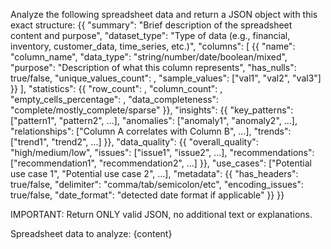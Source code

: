 Analyze the following spreadsheet data and return a JSON object with this exact structure:
{{
  "summary": "Brief description of the spreadsheet content and purpose",
  "dataset_type": "Type of data (e.g., financial, inventory, customer_data, time_series, etc.)",
  "columns": [
    {{
      "name": "column_name",
      "data_type": "string/number/date/boolean/mixed",
      "purpose": "Description of what this column represents",
      "has_nulls": true/false,
      "unique_values_count": <number if applicable>,
      "sample_values": ["val1", "val2", "val3"]
    }}
  ],
  "statistics": {{
    "row_count": <number>,
    "column_count": <number>,
    "empty_cells_percentage": <number>,
    "data_completeness": "complete/mostly_complete/sparse"
  }},
  "insights": {{
    "key_patterns": ["pattern1", "pattern2", ...],
    "anomalies": ["anomaly1", "anomaly2", ...],
    "relationships": ["Column A correlates with Column B", ...],
    "trends": ["trend1", "trend2", ...]
  }},
  "data_quality": {{
    "overall_quality": "high/medium/low",
    "issues": ["issue1", "issue2", ...],
    "recommendations": ["recommendation1", "recommendation2", ...]
  }},
  "use_cases": ["Potential use case 1", "Potential use case 2", ...],
  "metadata": {{
    "has_headers": true/false,
    "delimiter": "comma/tab/semicolon/etc",
    "encoding_issues": true/false,
    "date_format": "detected date format if applicable"
  }}
}}

IMPORTANT: Return ONLY valid JSON, no additional text or explanations.

Spreadsheet data to analyze:
{content}
